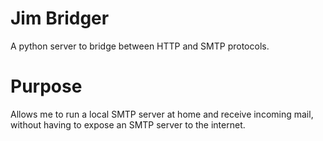 # Jim Bridger
A python server to bridge between HTTP and SMTP protocols.

# Purpose
Allows me to run a local SMTP server at home and receive incoming mail,
without having to expose an SMTP server to the internet.